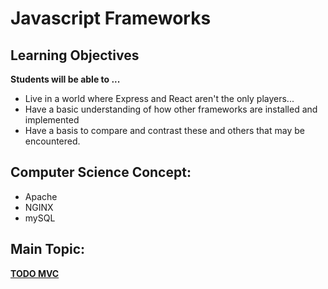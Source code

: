 # Javascript Frameworks

## Learning Objectives

**Students will be able to ...**
* Live in a world where Express and React aren't the only players...
* Have a basic understanding of how other frameworks are installed and implemented
* Have a basis to compare and contrast these and others that may be encountered.

## Computer Science Concept:
* Apache
* NGINX
* mySQL

## Main Topic:
**[TODO MVC](http://todomvc.com/)**

